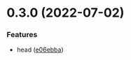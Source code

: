 # 0.3.0 (2022-07-02)


### Features

* head ([e06ebba](https://github.com/MichaelYuhe/My-Website/commit/e06ebba0ed03393cce6d3a64e9d1526d127c2137))




